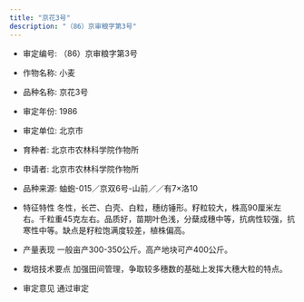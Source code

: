 ```yaml
---
title: "京花3号"
description: "（86）京审粮字第3号"
---
```

* 审定编号:  （86）京审粮字第3号

*  作物名称:  小麦

*  品种名称:  京花3号

*  审定年份:  1986

*  审定单位:  北京市

* 育种者:  北京市农林科学院作物所

*  申请者:  北京市农林科学院作物所

*  品种来源:  蚰蚫-015／京双6号-山前／／有7×洛10

*  特征特性
冬性，长芒、白壳、白粒，穗纺锤形。籽粒较大，株高90厘米左右。千粒重45克左右。品质好，苗期叶色浅，分蘖成穗中等，抗病性较强，抗寒性中等。缺点是籽粒饱满度较差，植株偏高。

*  产量表现
一般亩产300-350公斤。高产地块可产400公斤。

*  栽培技术要点
加强田间管理，争取较多穗数的基础上发挥大穗大粒的特点。

*  审定意见
通过审定
